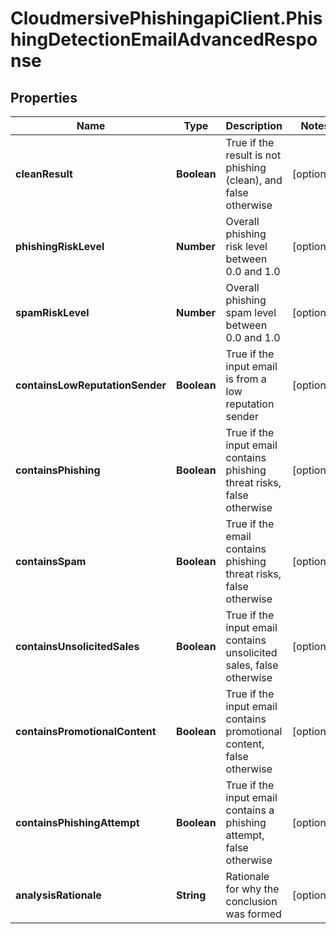 # CloudmersivePhishingapiClient.PhishingDetectionEmailAdvancedResponse

## Properties
Name | Type | Description | Notes
------------ | ------------- | ------------- | -------------
**cleanResult** | **Boolean** | True if the result is not phishing (clean), and false otherwise | [optional] 
**phishingRiskLevel** | **Number** | Overall phishing risk level between 0.0 and 1.0 | [optional] 
**spamRiskLevel** | **Number** | Overall phishing spam level between 0.0 and 1.0 | [optional] 
**containsLowReputationSender** | **Boolean** | True if the input email is from a low reputation sender | [optional] 
**containsPhishing** | **Boolean** | True if the input email contains phishing threat risks, false otherwise | [optional] 
**containsSpam** | **Boolean** | True if the email contains phishing threat risks, false otherwise | [optional] 
**containsUnsolicitedSales** | **Boolean** | True if the input email contains unsolicited sales, false otherwise | [optional] 
**containsPromotionalContent** | **Boolean** | True if the input email contains promotional content, false otherwise | [optional] 
**containsPhishingAttempt** | **Boolean** | True if the input email contains a phishing attempt, false otherwise | [optional] 
**analysisRationale** | **String** | Rationale for why the conclusion was formed | [optional] 


